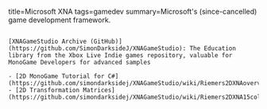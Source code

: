 title=Microsoft XNA
tags=gamedev
summary=Microsoft's (since-cancelled) game development framework.
~~~~~~

[XNAGameStudio Archive (GitHub)](https://github.com/SimonDarksideJ/XNAGameStudio): The Education library from the Xbox Live Indie games repository, valuable for MonoGame Developers for advanced samples

- [2D MonoGame Tutorial for C#](https://github.com/simondarksidej/XNAGameStudio/wiki/Riemers2DXNAoverview)
- [2D Transformation Matrices](https://github.com/simondarksidej/XNAGameStudio/wiki/Riemers2DXNA15collisionmatrices)
